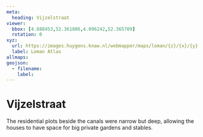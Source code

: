 ```yaml
---
meta:
  heading: Vijzelstraat
viewer:
  bbox: [4.888453,52.361806,4.896242,52.365709]
  rotation: 0
xyz: 
  url: https://images.huygens.knaw.nl/webmapper/maps/loman/{z}/{x}/{y}.jpeg
  label: Loman Atlas
allmaps: 
geojson: 
  - filename: 
    label: 
---
```

# Vijzelstraat
The residential plots beside the canals were narrow but deep, allowing the houses to have space for big private gardens and stables. 